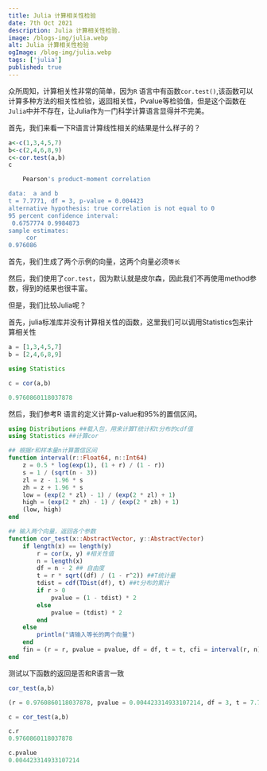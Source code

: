 ```yaml
---
title: Julia 计算相关性检验
date: 7th Oct 2021
description: Julia 计算相关性检验.
image: /blogs-img/julia.webp
alt: Julia 计算相关性检验
ogImage: /blog-img/julia.webp
tags: ['julia']
published: true
---
```


众所周知，计算相关性非常的简单，因为`R` 语言中有函数`cor.test()`,该函数可以计算多种方法的相关性检验，返回相关性，Pvalue等检验值，但是这个函数在`Julia`中并不存在，让Julia作为一门科学计算语言显得并不完美。

首先，我们来看一下R语言计算线性相关的结果是什么样子的？

```R
a<-c(1,3,4,5,7)
b<-c(2,4,6,8,9)
c<-cor.test(a,b)
c
```

```R
	Pearson's product-moment correlation

data:  a and b
t = 7.7771, df = 3, p-value = 0.004423
alternative hypothesis: true correlation is not equal to 0
95 percent confidence interval:
 0.6757774 0.9984873
sample estimates:
     cor 
0.976086
```

首先，我们生成了两个示例的向量，这两个向量必须`等长`

然后，我们使用了`cor.test`，因为默认就是皮尔森，因此我们不再使用method参数，得到的结果也很丰富。


但是，我们比较Julia呢？

首先，julia标准库并没有计算相关性的函数，这里我们可以调用Statistics包来计算相关性

```Julia
a = [1,3,4,5,7]
b = [2,4,6,8,9]

using Statistics

c = cor(a,b)

0.9760860118037878
```
然后，我们参考R 语言的定义计算p-value和95%的置信区间。

```Julia
using Distributions ##载入包，用来计算T统计和t分布的cdf值
using Statistics ##计算cor

## 根据r和样本量n计算置信区间
function interval(r::Float64, n::Int64)
    z = 0.5 * log(exp(1), (1 + r) / (1 - r))
    s = 1 / (sqrt(n - 3))
    zl = z - 1.96 * s
    zh = z + 1.96 * s
    low = (exp(2 * zl) - 1) / (exp(2 * zl) + 1)
    high = (exp(2 * zh) - 1) / (exp(2 * zh) + 1)
    (low, high)
end

## 输入两个向量，返回各个参数
function cor_test(x::AbstractVector, y::AbstractVector)
    if length(x) == length(y)
        r = cor(x, y) #相关性值
        n = length(x) 
        df = n - 2 ## 自由度
        t = r * sqrt((df) / (1 - r^2)) ##T统计量
        tdist = cdf(TDist(df), t) ##t分布的累计
        if r > 0
            pvalue = (1 - tdist) * 2
        else
            pvalue = (tdist) * 2  
        end
    else
        println("请输入等长的两个向量")
    end
    fin = (r = r, pvalue = pvalue, df = df, t = t, cfi = interval(r, n))
end
```
测试以下函数的返回是否和R语言一致

```Julia
cor_test(a,b)

(r = 0.9760860118037878, pvalue = 0.004423314933107214, df = 3, t = 7.777137710478182, cfi = (0.6757635765936858, 0.9984873283114327))

c = cor_test(a,b)

c.r
0.9760860118037878

c.pvalue
0.004423314933107214
```